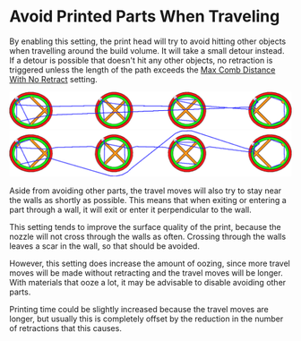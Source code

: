 Avoid Printed Parts When Traveling
====
By enabling this setting, the print head will try to avoid hitting other objects when travelling around the build volume. It will take a small detour instead. If a detour is possible that doesn't hit any other objects, no retraction is triggered unless the length of the path exceeds the [Max Comb Distance With No Retract](retraction_combing_max_distance.md) setting.

<!--screenshot {
"image_path": "travel_avoid_other_parts_disabled.png",
"models": [{"script": "spike_curve.scad"}],
"camera_position": [0, 0, 116],
"structures": ["travels", "helpers", "shell", "infill", "starts"],
"settings": {
    "retraction_enable": false,
    "travel_avoid_other_parts": false
},
"minimum_layer": 549,
"layer": 550,
"colours": 64
}-->
<!--screenshot {
"image_path": "travel_avoid_other_parts_enabled.png",
"models": [{"script": "spike_curve.scad"}],
"camera_position": [0, 0, 116],
"structures": ["travels", "helpers", "shell", "infill", "starts"],
"settings": {
    "retraction_enable": false,
    "travel_avoid_other_parts": true
},
"minimum_layer": 549,
"layer": 550,
"colours": 64
}-->
![When disabled, travel moves can cross through other parts](images/travel_avoid_other_parts_disabled.png)
![When enabled, travel moves will avoid other parts](images/travel_avoid_other_parts_enabled.png)

Aside from avoiding other parts, the travel moves will also try to stay near the walls as shortly as possible. This means that when exiting or entering a part through a wall, it will exit or enter it perpendicular to the wall.

This setting tends to improve the surface quality of the print, because the nozzle will not cross through the walls as often. Crossing through the walls leaves a scar in the wall, so that should be avoided.

However, this setting does increase the amount of oozing, since more travel moves will be made without retracting and the travel moves will be longer. With materials that ooze a lot, it may be advisable to disable avoiding other parts.

Printing time could be slightly increased because the travel moves are longer, but usually this is completely offset by the reduction in the number of retractions that this causes.